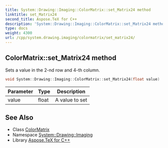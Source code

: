 ```yaml
---
title: System::Drawing::Imaging::ColorMatrix::set_Matrix24 method
linktitle: set_Matrix24
second_title: Aspose.TeX for C++
description: 'System::Drawing::Imaging::ColorMatrix::set_Matrix24 method. Sets a value in the 2-nd row and 4-th column in C++.'
type: docs
weight: 4300
url: /cpp/system.drawing.imaging/colormatrix/set_matrix24/
---
```

## ColorMatrix::set_Matrix24 method


Sets a value in the 2-nd row and 4-th column.

```cpp
void System::Drawing::Imaging::ColorMatrix::set_Matrix24(float value)
```


| Parameter | Type | Description |
| --- | --- | --- |
| value | float | A value to set |

## See Also

* Class [ColorMatrix](../)
* Namespace [System::Drawing::Imaging](../../)
* Library [Aspose.TeX for C++](../../../)
